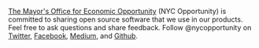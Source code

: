 [The Mayor's Office for Economic Opportunity](http://nyc.gov/opportunity) (NYC Opportunity) is committed to sharing open source software that we use in our products. Feel free to ask questions and share feedback. Follow @nycopportunity on [Twitter](https://twitter.com/nycopportunity), [Facebook](https://www.facebook.com/NYCOpportunity/), [Medium](https://medium.com/@nycopportunity), and [Github](https://github.com/orgs/CityOfNewYork/teams/nycopportunity).
